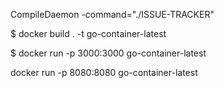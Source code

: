 CompileDaemon -command="./ISSUE-TRACKER"

$ docker build . -t go-container-latest

$ docker run -p 3000:3000 go-container-latest


docker run -p 8080:8080 go-container-latest